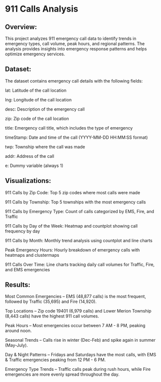 # 911 Calls Analysis

## Overview:

This project analyzes 911 emergency call data to identify trends in emergency types, call volume, peak hours, and regional patterns. The analysis provides insights into emergency response patterns and helps optimize emergency services.

## Dataset:

The dataset contains emergency call details with the following fields:

lat: Latitude of the call location

lng: Longitude of the call location

desc: Description of the emergency call

zip: Zip code of the call location

title: Emergency call title, which includes the type of emergency

timeStamp: Date and time of the call (YYYY-MM-DD HH:MM:SS format)

twp: Township where the call was made

addr: Address of the call

e: Dummy variable (always 1)

## Visualizations:

911 Calls by Zip Code: Top 5 zip codes where most calls were made

911 Calls by Township: Top 5 townships with the most emergency calls

911 Calls by Emergency Type: Count of calls categorized by EMS, Fire, and Traffic

911 Calls by Day of the Week: Heatmap and countplot showing call frequency by day

911 Calls by Month: Monthly trend analysis using countplot and line charts

Peak Emergency Hours: Hourly breakdown of emergency calls with heatmaps and clustermaps

911 Calls Over Time: Line charts tracking daily call volumes for Traffic, Fire, and EMS emergencies

## Results:

Most Common Emergencies – EMS (48,877 calls) is the most frequent, followed by Traffic (35,695) and Fire (14,920).

Top Locations – Zip code 19401 (6,979 calls) and Lower Merion Township (8,443 calls) have the highest 911 call volumes.

Peak Hours – Most emergencies occur between 7 AM - 8 PM, peaking around noon.

Seasonal Trends – Calls rise in winter (Dec-Feb) and spike again in summer (May-July).

Day & Night Patterns – Fridays and Saturdays have the most calls, with EMS & Traffic emergencies peaking from 12 PM - 6 PM.

Emergency Type Trends – Traffic calls peak during rush hours, while Fire emergencies are more evenly spread throughout the day.
